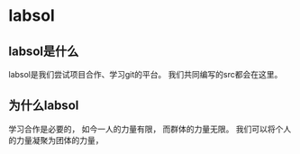 # labsol

## labsol是什么
labsol是我们尝试项目合作、学习git的平台。 我们共同编写的src都会在这里。

## 为什么labsol
学习合作是必要的， 如今一人的力量有限， 而群体的力量无限。 我们可以将个人的力量凝聚为团体的力量，